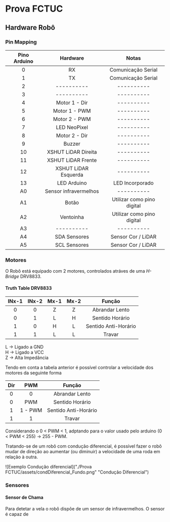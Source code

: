 # Prova FCTUC

## Hardware Robô

### Pin Mapping

| Pino Arduino |        Hardware       |            Notas           |
|:------------:|:---------------------:|:--------------------------:|
|       0      |           RX          |     Comunicação Serial     |
|       1      |           TX          |     Comunicação Serial     |
|       2      |       ----------      |         ----------         |
|       3      |       ----------      |         ----------         |
|       4      |     Motor 1 - Dir     |         ----------         |
|       5      |     Motor 1 - PWM     |         ----------         |
|       6      |     Motor 2 - PWM     |         ----------         |
|       7      |      LED NeoPixel     |         ----------         |
|       8      |     Motor 2 - Dir     |         ----------         |
|       9      |         Buzzer        |         ----------         |
|      10      |  XSHUT LiDAR Direita  |         ----------         |
|      11      |   XSHUT LiDAR Frente  |         ----------         |
|      12      |  XSHUT LiDAR Esquerda |         ----------         |
|      13      |      LED Arduino      |       LED Incorporado      |
|      A0      | Sensor infravermelhos |         ----------         |
|      A1      |         Botão         | Utilizar como pino digital |
|      A2      |       Ventoinha       | Utilizar como pino digital |
|      A3      |       ----------      |         ----------         |
|      A4      |      SDA Sensores     |     Sensor Cor / LiDAR     |
|      A5      |      SCL Sensores     |     Sensor Cor / LiDAR     |

### Motores

O Robô está equipado com 2 motores, controlados atráves de uma *H-Bridge* DRV8833.

#### Truth Table DRV8833

| INx-1 | INx-2 | Mx-1 | Mx-2 |        Função        |
|:-----:|:-----:|:----:|:----:|:--------------------:|
|   0   |   0   |   Z  |   Z  |    Abrandar Lento    |
|   0   |   1   |   L  |   H  |    Sentido Horário   |
|   1   |   0   |   H  |   L  | Sentido Anti-Horário |
|   1   |   1   |   L  |   L  |        Travar        |

L -> Ligado a GND <br/>
H -> Ligado a VCC <br/>
Z -> Alta Impedância <br/>


Tendo em conta a tabela anterior é possível controlar a velocidade dos motores da seguinte forma

| Dir |   PWM   |        Função        |
|:---:|:-------:|:--------------------:|
|  0  |    0    |    Abrandar Lento    |
|  0  |   PWM   |    Sentido Horário   |
|  1  | 1 - PWM | Sentido Anti-Horário |
|  1  |    1    |        Travar        |

Considerando o 0 < PWM < 1, adptando para o valor usado pelo arduino (0 < PWM < 255) -> 255 - PWM.

Tratando-se de um robô com condução diferencial, é possível fazer o robô mudar de direção ao aumentar (ou diminuir) a velocidade de uma roda em relação à outra.

![Exemplo Condução diferencial]("./Prova FCTUC/assets/condDiferencial_Fundo.png" "Condução Diferencial")

### Sensores

#### Sensor de Chama

Para detetar a vela o robô dispõe de um sensor de infravermelhos. 
O sensor é capaz de     